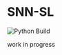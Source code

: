 # SNN-SL

![Python Build](https://github.com/amorim-cleison/snn-sl/workflows/Python%20Build/badge.svg)

work in progress
